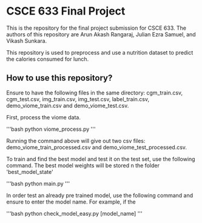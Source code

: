 # CSCE 633 Final Project 
This is the repository for the final project submission for CSCE 633. The authors of this repository are Arun Akash Rangaraj, Julian Ezra Samuel, and Vikash Sunkara. 

This repository is used to preprocess and use a nutrition dataset to predict the calories consumed for lunch. 

## How to use this repository?

Ensure to have the following files in the same directory: cgm_train.csv, cgm_test.csv, img_train.csv, img_test.csv, label_train.csv, demo_viome_train.csv and demo_viome_test.csv. 

First, process the viome data. 

'''bash
python viome_process.py
'''

Running the command above will give out two csv files: demo_viome_train_processed.csv and demo_viome_test_processed.csv. 

To train and find the best model and test it on the test set, use the following command. The best model weights will be stored n the folder 'best_model_state'

'''bash
python main.py
'''

In order test an already pre trained model, use the following command and ensure to enter the model name. For example, if the 

'''bash
python check_model_easy.py [model_name]
'''




